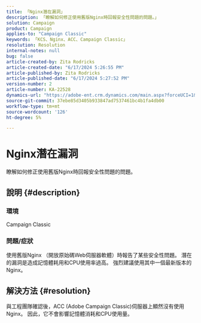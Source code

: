 ```yaml
---
title: 「Nginx潛在漏洞」
description: 「瞭解如何修正使用舊版Nginx時回報安全性問題的問題。」
solution: Campaign
product: Campaign
applies-to: "Campaign Classic"
keywords: 「KCS、Nginx、ACC、Campaign Classic」
resolution: Resolution
internal-notes: null
bug: false
article-created-by: Zita Rodricks
article-created-date: "6/17/2024 5:26:55 PM"
article-published-by: Zita Rodricks
article-published-date: "6/17/2024 5:27:52 PM"
version-number: 2
article-number: KA-22528
dynamics-url: "https://adobe-ent.crm.dynamics.com/main.aspx?forceUCI=1&pagetype=entityrecord&etn=knowledgearticle&id=a262e7c9-ce2c-ef11-840a-002248084fbb"
source-git-commit: 37ebe85d3405b933847ad7537461bc4b1fa4db00
workflow-type: tm+mt
source-wordcount: '126'
ht-degree: 5%

---
```


# Nginx潛在漏洞


瞭解如何修正使用舊版Nginx時回報安全性問題的問題。

## 說明 {#description}


### <b>環境</b>

Campaign Classic



### <b>問題/症狀</b>

使用舊版Nginx （開放原始碼Web伺服器軟體）時報告了某些安全性問題。 潛在的漏洞是造成記憶體耗用和CPU使用率過高。 強烈建議使用其中一個最新版本的Nginx。


## 解決方法 {#resolution}


與工程團隊確認後，ACC (Adobe Campaign Classic)伺服器上顯然沒有使用Nginx。 因此，它不會影響記憶體消耗和CPU使用量。


